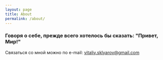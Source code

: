 ```yaml
---
layout: page
title: About
permalink: /about/
---
```


### Говоря о себе, прежде всего хотелось бы сказать: "Привет, Мир!"

Связаться со мной можно по e-mail: [vitaliy.sklyarov@gmail.com](mailto:vitaliy.sklyarov@gmail.com)
